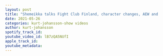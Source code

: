 ```yaml
---
layout: post
title: "Shemeikka talks Fight Club Finland, character changes, AEW and show structure and more"
date: 2021-05-26
categories: kurt-johansson-show videos
author: kurt-johansson
spotify_track_id: 
youtube_video_id: lB7zQA5NUfI
apple_track_id: 
youtube_metadata: 
---
```

